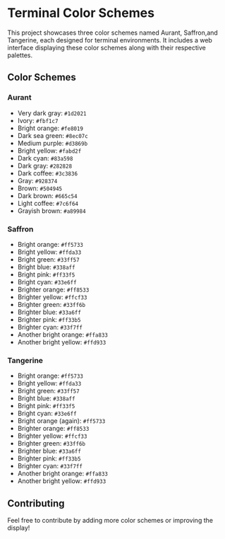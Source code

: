 # Terminal Color Schemes

This project showcases three color schemes named Aurant, Saffron,and
Tangerine, each designed for terminal environments. It includes a web
interface displaying these color schemes along with their respective
palettes.

## Color Schemes

### Aurant
- Very dark gray: `#1d2021`
- Ivory: `#fbf1c7`
- Bright orange: `#fe8019`
- Dark sea green: `#8ec07c`
- Medium purple: `#d3869b`
- Bright yellow: `#fabd2f`
- Dark cyan: `#83a598`
- Dark gray: `#282828`
- Dark coffee: `#3c3836`
- Gray: `#928374`
- Brown: `#504945`
- Dark brown: `#665c54`
- Light coffee: `#7c6f64`
- Grayish brown: `#a89984`

### Saffron
- Bright orange: `#ff5733`
- Bright yellow: `#ffda33`
- Bright green: `#33ff57`
- Bright blue: `#338aff`
- Bright pink: `#ff33f5`
- Bright cyan: `#33e6ff`
- Brighter orange: `#ff8533`
- Brighter yellow: `#ffcf33`
- Brighter green: `#33ff6b`
- Brighter blue: `#33a6ff`
- Brighter pink: `#ff33b5`
- Brighter cyan: `#33f7ff`
- Another bright orange: `#ffa833`
- Another bright yellow: `#ffd933`

### Tangerine
- Bright orange: `#ff5733`
- Bright yellow: `#ffda33`
- Bright green: `#33ff57`
- Bright blue: `#338aff`
- Bright pink: `#ff33f5`
- Bright cyan: `#33e6ff`
- Bright orange (again): `#ff5733`
- Brighter orange: `#ff8533`
- Brighter yellow: `#ffcf33`
- Brighter green: `#33ff6b`
- Brighter blue: `#33a6ff`
- Brighter pink: `#ff33b5`
- Brighter cyan: `#33f7ff`
- Another bright orange: `#ffa833`
- Another bright yellow: `#ffd933`

## Contributing

Feel free to contribute by adding more color schemes or improving the
display!
